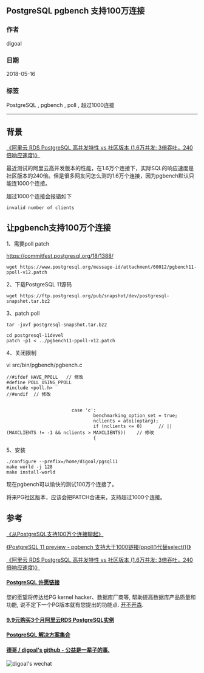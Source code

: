 ## PostgreSQL pgbench 支持100万连接    
                                                           
### 作者                                                           
digoal                                                           
                                                           
### 日期                                                           
2018-05-16                                                         
                                                           
### 标签                                                           
PostgreSQL , pgbench , poll , 超过1000连接       
                                                           
----                                                           
                                                           
## 背景        
[《阿里云 RDS PostgreSQL 高并发特性 vs 社区版本 (1.6万并发: 3倍吞吐，240倍响应速度)》](../201805/20180505_07.md)    
  
最近测试的阿里云高并发版本的性能，在1.6万个连接下，实际SQL的响应速度是社区版本的240倍。但是很多网友问怎么测的1.6万个连接，因为pgbench默认只能连1000个连接。  
  
超过1000个连接会报错如下  
  
```  
invalid number of clients  
```  
  
## 让pgbench支持100万个连接  
  
1、需要poll patch  
  
https://commitfest.postgresql.org/18/1388/  
  
```  
wget https://www.postgresql.org/message-id/attachment/60012/pgbench11-ppoll-v12.patch  
```  
  
2、下载PostgreSQL 11源码  
  
```  
wget https://ftp.postgresql.org/pub/snapshot/dev/postgresql-snapshot.tar.bz2  
```  
  
3、patch poll  
  
```  
tar -jxvf postgresql-snapshot.tar.bz2  
  
cd postgresql-11devel  
patch -p1 < ../pgbench11-ppoll-v12.patch  
```  
  
4、关闭限制  
  
vi src/bin/pgbench/pgbench.c  
  
```  
//#ifdef HAVE_PPOLL   // 修改  
#define POLL_USING_PPOLL  
#include <poll.h>  
//#endif  // 修改  
  
  
                        case 'c':  
                                benchmarking_option_set = true;  
                                nclients = atoi(optarg);  
                                if (nclients <= 0)      // || (MAXCLIENTS != -1 && nclients > MAXCLIENTS))    // 修改  
                                {  
```  
  
5、安装  
  
```  
./configure --prefix=/home/digoal/pgsql11  
make world -j 128  
make install-world  
```  
  
现在pgbench可以愉快的测试100万个连接了。  
  
将来PG社区版本，应该会把PATCH合进来，支持超过1000个连接。   
  
## 参考  
  
[《从PostgreSQL支持100万个连接聊起》](../201608/20160805_01.md)    
  
[《PostgreSQL 11 preview - pgbench 支持大于1000链接(ppoll()代替select())》](../201803/20180325_03.md)    
  
[《阿里云 RDS PostgreSQL 高并发特性 vs 社区版本 (1.6万并发: 3倍吞吐，240倍响应速度)》](../201805/20180505_07.md)    
  
  
  
  
  
  
  
  
  
  
  
  
  
  
  
  
  
  
  
  
  
  
  
  
  
  
  
  
  
  
  
  
  
  
  
  
  
  
  
  
  
  
  
  
  
  
  
  
  
  
  
  
  
  
  
  
  
  
  
  
  
  
  
#### [PostgreSQL 许愿链接](https://github.com/digoal/blog/issues/76 "269ac3d1c492e938c0191101c7238216")
您的愿望将传达给PG kernel hacker、数据库厂商等, 帮助提高数据库产品质量和功能, 说不定下一个PG版本就有您提出的功能点. [开不开森](https://github.com/digoal/blog/issues/76 "269ac3d1c492e938c0191101c7238216").  
  
  
#### [9.9元购买3个月阿里云RDS PostgreSQL实例](https://www.aliyun.com/database/postgresqlactivity "57258f76c37864c6e6d23383d05714ea")
  
  
#### [PostgreSQL 解决方案集合](https://yq.aliyun.com/topic/118 "40cff096e9ed7122c512b35d8561d9c8")
  
  
#### [德哥 / digoal's github - 公益是一辈子的事.](https://github.com/digoal/blog/blob/master/README.md "22709685feb7cab07d30f30387f0a9ae")
  
  
![digoal's wechat](../pic/digoal_weixin.jpg "f7ad92eeba24523fd47a6e1a0e691b59")
  
